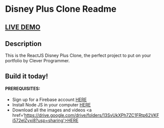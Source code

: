 # Disney Plus Clone Readme

## <a href="https://disney-clone-d1e27.firebaseapp.com" target="_blank">LIVE DEMO</a>

## Description
This is the ReactJS Disney Plus Clone, the perfect project to put on your portfolio by Clever Programmer.

## Build it today!

#### PREREQUISITES:
- Sign up for a Firebase account <a href='https://firebase.google.com'>HERE</a>
- Install Node JS in your computer <a href='https://nodejs.org/en/'>HERE</a>
- Download all the images and videos <a href=‘https://drive.google.com/drive/folders/13SvUkXPh7ZC1FRtp62VKFi572elZyxi8?usp=sharing'>HERE</a>

